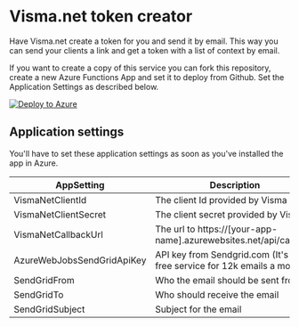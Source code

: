 # Visma.net token creator #

Have Visma.net create a token for you and send it by email. This way you can send your clients a link and get a token with a list of context by email.

If you want to create a copy of this service you can fork this repository, create a new Azure Functions App and set it to deploy from Github. Set the Application Settings as described below.



[![Deploy to Azure](https://azuredeploy.net/deploybutton.svg)](https://portal.azure.com/#create/Microsoft.Template/uri/https://raw.githubusercontent.com/ON-IT/VismaNetTokenGenerator/master/azuredeploy.json)


## Application settings

You'll have to set these application settings as soon as you've installed the app in Azure.

| AppSetting | Description |
| ---------- | ------------ |
| VismaNetClientId | The client Id provided by Visma | 
| VismaNetClientSecret | The client secret provided by Visma |
| VismaNetCallbackUrl | The url to https://[your-app-name].azurewebsites.net/api/callback |
| AzureWebJobsSendGridApiKey | API key from Sendgrid.com (It's a free service for 12k emails a month) |
| SendGridFrom | Who the email should be sent from |
| SendGridTo | Who should receive the email |
| SendGridSubject | Subject for the email |
